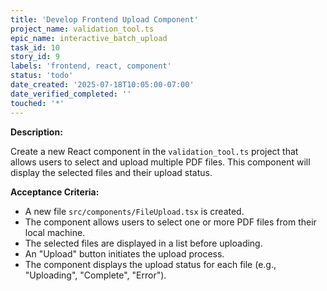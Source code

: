 ```yaml
---
title: 'Develop Frontend Upload Component'
project_name: validation_tool.ts
epic_name: interactive_batch_upload
task_id: 10
story_id: 9
labels: 'frontend, react, component'
status: 'todo'
date_created: '2025-07-18T10:05:00-07:00'
date_verified_completed: ''
touched: '*'
---
```


**Description:**

Create a new React component in the `validation_tool.ts` project that allows users to select and upload multiple PDF files. This component will display the selected files and their upload status.

**Acceptance Criteria:**

- A new file `src/components/FileUpload.tsx` is created.
- The component allows users to select one or more PDF files from their local machine.
- The selected files are displayed in a list before uploading.
- An "Upload" button initiates the upload process.
- The component displays the upload status for each file (e.g., "Uploading", "Complete", "Error").
